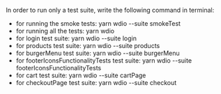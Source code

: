 In order to run only a test suite, write the following command in terminal:

- for running the smoke tests: yarn wdio --suite smokeTest
- for running all the tests: yarn wdio
- for login test suite: yarn wdio --suite login
- for products test suite: yarn wdio --suite products
- for burgerMenu test suite: yarn wdio --suite burgerMenu
- for footerIconsFunctionalityTests test suite: yarn wdio --suite footerIconsFunctionalityTests
- for cart test suite: yarn wdio --suite cartPage
- for checkoutPage test suite: yarn wdio --suite checkout
